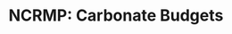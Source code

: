 ---
layout: survey_template_single
title: "NCRMP: Carbonate Budgets"
permalink: /surveys/carbonate_budgets
main_image: https://d9-wret.s3.us-west-2.amazonaws.com/assets/palladium/production/s3fs-public/styles/video_poster/public/media/images/Carbonate%20Budget%20Animation%20Thumbnail.png?itok=zuIAwiUU
main_image_caption: <a href ="https://www.usgs.gov/media/videos/carbonate-budget-animation">USGS</a> Infographic illustrating the purpose of calculating a carbonate budget.
header:
  overlay_color: "#000"
  overlay_image: https://d9-wret.s3.us-west-2.amazonaws.com/assets/palladium/production/s3fs-public/styles/video_poster/public/media/images/Carbonate%20Budget%20Animation%20Thumbnail.png?itok=zuIAwiUU
  caption: "Credit: USGS https://www.usgs.gov/media/videos/carbonate-budget-animation"
  overlay_filter: linear-gradient(rgba(0, 0, 0, 0.5), rgba(255, 255, 255, 0.5))

survey_type: Measuring reef habitat growth and erosion
survey_description: NCRMP carbonate budget assessments were adapted for U.S. Pacific Islands reef species from the Chris Perry's Indo-Pacific
 <a href ="https://geography.exeter.ac.uk/reefbudget/">Reef Budget</a> approach.  Our NCRMP protocol was developed after several years of testing various methodologies to collect benthic, urchin, and fish data. Fish data is collected using SPC surveys . Urchin data is observed by divers along a transect (though depending on region can also be extracted from imagery). Benthic data is extracted from structure-from-motion (SfM) models.
# description: "Template sample description"
sidebar:
  nav: "docs"
how_to_download: Under 'Distribution' for each InPort record, there are links to each NCEI accession where the raw data is available for download. See R code below for processing scripts and calcification rates referential database.
sop_text: "Carbonate Budget Assessments in the U.S. Pacific Islands: Report of Methods Comparison Results and Summary of Standard Operating Procedures (2023)."
url_sop: https://doi.org/10.25923/g4hg-7686
datasheets_text: "Datasheets include site visit metadata / dive nav and urchin data."
url_datasheets: /surveys/carbbudgets/datasheets
access_rawdata_text: Raw data is archived with NCEI. Links to data are listed in the 'Distribution Information' section of their InPort metadata records -  <a href = "https://www.fisheries.noaa.gov/inport/item/67804" target = "_blank"> CRCP funded pilot project for methods comparison 2021 - 2023 </a>(Marianas, American Samoa, and O'ahu) and <a href = "https://www.fisheries.noaa.gov/inport/item/73792">NCRMP funded from 2024</a>(Hawaiian Archipelago).
r_code_text: GitHub repository with calcification rates referential database <a href = "https://github.com/hannahbarkley/reefbudgetR/tree/main">here</a>.

---